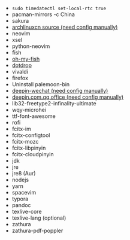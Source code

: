 * `sudo timedatectl set-local-rtc true`
* pacman-mirrors -c China
* sakura
* [archlinuxcn source (need config manually)](https://mirror.tuna.tsinghua.edu.cn/help/archlinuxcn/)
* neovim
* xsel
* python-neovim
* fish
* [oh-my-fish](https://github.com/oh-my-fish/oh-my-fish)
* [dotdrop](https://github.com/deadc0de6/dotdrop)
* vivaldi
* firefox
* Uninstall palemoon-bin
* [deepin-wechat (need config manually)](https://aur.archlinux.org/packages/deepin-wine-wechat/)
* [deepin.com.qq.office (need config manually)](https://aur.archlinux.org/packages/deepin.com.qq.office/)
* lib32-freetype2-infinality-ultimate
* wqy-microhei
* ttf-font-awesome
* rofi
* fcitx-im
* fcitx-configtool
* fcitx-mozc
* fcitx-libpinyin
* fcitx-cloudpinyin
* jdk
* jre
* jre8 (Aur)
* nodejs
* yarn
* spacevim
* typora
* pandoc
* texlive-core
* texlive-lang (optional)
* zathura
* zathura-pdf-poppler
